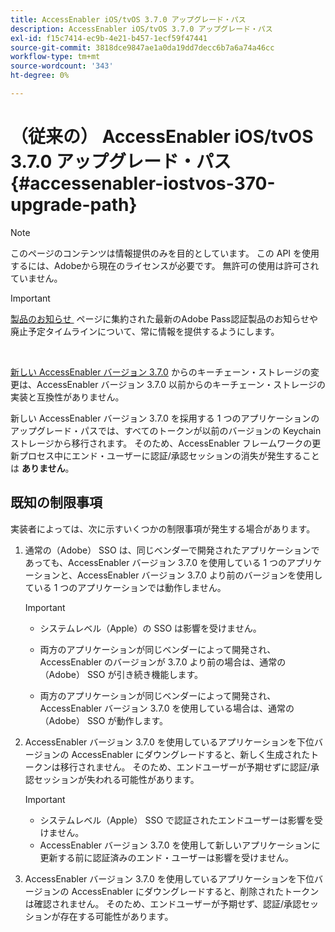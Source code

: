 ```yaml
---
title: AccessEnabler iOS/tvOS 3.7.0 アップグレード・パス
description: AccessEnabler iOS/tvOS 3.7.0 アップグレード・パス
exl-id: f15c7414-ec9b-4e21-b457-1ecf59f47441
source-git-commit: 3818dce9847ae1a0da19dd7decc6b7a6a74a46cc
workflow-type: tm+mt
source-wordcount: '343'
ht-degree: 0%

---
```


# （従来の） AccessEnabler iOS/tvOS 3.7.0 アップグレード・パス {#accessenabler-iostvos-370-upgrade-path}

>[!NOTE]
>
>このページのコンテンツは情報提供のみを目的としています。 この API を使用するには、Adobeから現在のライセンスが必要です。 無許可の使用は許可されていません。

>[!IMPORTANT]
>
> [&#x200B; 製品のお知らせ &#x200B;](/help/authentication/product-announcements.md) ページに集約された最新のAdobe Pass認証製品のお知らせや廃止予定タイムラインについて、常に情報を提供するようにします。

</br>

[&#x200B; 新しい AccessEnabler バージョン 3.7.0](/help/authentication/notes-releases/authn-rn-ios-tvos-370.md) からのキーチェーン・ストレージの変更は、AccessEnabler バージョン 3.7.0 以前からのキーチェーン・ストレージの実装と互換性がありません。

新しい AccessEnabler バージョン 3.7.0 を採用する 1 つのアプリケーションのアップグレード・パスでは、すべてのトークンが以前のバージョンの Keychain ストレージから移行されます。 そのため、AccessEnabler フレームワークの更新プロセス中にエンド・ユーザーに認証/承認セッションの消失が発生することは **ありません**。

## 既知の制限事項

実装者によっては、次に示すいくつかの制限事項が発生する場合があります。


1. 通常の（Adobe） SSO は、同じベンダーで開発されたアプリケーションであっても、AccessEnabler バージョン 3.7.0 を使用している 1 つのアプリケーションと、AccessEnabler バージョン 3.7.0 より前のバージョンを使用している 1 つのアプリケーションでは動作しません。

   >[!IMPORTANT]
   >
   >* システムレベル（Apple）の SSO は影響を受けません。
   >
   >* 両方のアプリケーションが同じベンダーによって開発され、AccessEnabler のバージョンが 3.7.0 より前の場合は、通常の（Adobe） SSO が引き続き機能します。
   >
   >* 両方のアプリケーションが同じベンダーによって開発され、AccessEnabler バージョン 3.7.0 を使用している場合は、通常の（Adobe） SSO が動作します。


1. AccessEnabler バージョン 3.7.0 を使用しているアプリケーションを下位バージョンの AccessEnabler にダウングレードすると、新しく生成されたトークンは移行されません。 そのため、エンドユーザーが予期せずに認証/承認セッションが失われる可能性があります。

   >[!IMPORTANT]
   >
   >* システムレベル（Apple） SSO で認証されたエンドユーザーは影響を受けません。
   >* AccessEnabler バージョン 3.7.0 を使用して新しいアプリケーションに更新する前に認証済みのエンド・ユーザーは影響を受けません。

1. AccessEnabler バージョン 3.7.0 を使用しているアプリケーションを下位バージョンの AccessEnabler にダウングレードすると、削除されたトークンは確認されません。 そのため、エンドユーザーが予期せず、認証/承認セッションが存在する可能性があります。
